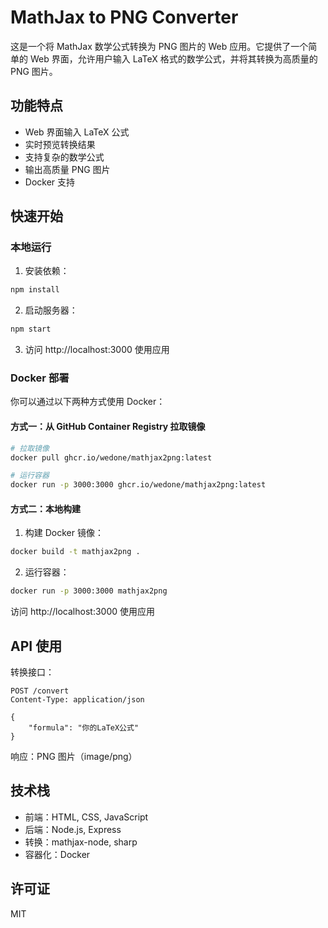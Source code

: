 # MathJax to PNG Converter

这是一个将 MathJax 数学公式转换为 PNG 图片的 Web 应用。它提供了一个简单的 Web 界面，允许用户输入 LaTeX 格式的数学公式，并将其转换为高质量的 PNG 图片。

## 功能特点

- Web 界面输入 LaTeX 公式
- 实时预览转换结果
- 支持复杂的数学公式
- 输出高质量 PNG 图片
- Docker 支持

## 快速开始

### 本地运行

1. 安装依赖：
```bash
npm install
```

2. 启动服务器：
```bash
npm start
```

3. 访问 http://localhost:3000 使用应用

### Docker 部署

你可以通过以下两种方式使用 Docker：

#### 方式一：从 GitHub Container Registry 拉取镜像

```bash
# 拉取镜像
docker pull ghcr.io/wedone/mathjax2png:latest

# 运行容器
docker run -p 3000:3000 ghcr.io/wedone/mathjax2png:latest
```

#### 方式二：本地构建

1. 构建 Docker 镜像：
```bash
docker build -t mathjax2png .
```

2. 运行容器：
```bash
docker run -p 3000:3000 mathjax2png
```

访问 http://localhost:3000 使用应用

## API 使用

转换接口：
```
POST /convert
Content-Type: application/json

{
    "formula": "你的LaTeX公式"
}
```

响应：PNG 图片（image/png）

## 技术栈

- 前端：HTML, CSS, JavaScript
- 后端：Node.js, Express
- 转换：mathjax-node, sharp
- 容器化：Docker

## 许可证

MIT